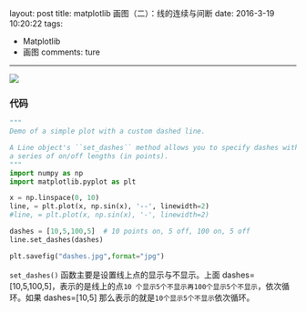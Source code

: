 layout: post
title: matplotlib 画图（二）：线的连续与间断
date: 2016-3-19 10:20:22
tags: 
   - Matplotlib
   - 画图
comments: ture
---

![](/img/articles/matplotlib/dashes.jpg)

<!--more-->

### **代码** ###

```python
"""
Demo of a simple plot with a custom dashed line.

A Line object's ``set_dashes`` method allows you to specify dashes with
a series of on/off lengths (in points).
"""
import numpy as np
import matplotlib.pyplot as plt

x = np.linspace(0, 10)
line, = plt.plot(x, np.sin(x), '--', linewidth=2)
#line, = plt.plot(x, np.sin(x), '-', linewidth=2)

dashes = [10,5,100,5]  # 10 points on, 5 off, 100 on, 5 off
line.set_dashes(dashes)

plt.savefig("dashes.jpg",format="jpg")

```

`set_dashes()` 函数主要是设置线上点的显示与不显示。上面 dashes=[10,5,100,5]，表示的是线上的点`10 个显示5个不显示再100个显示5个不显示`，依次循环。如果 dashes=[10,5] 那么表示的就是`10个显示5个不显示`依次循环。

